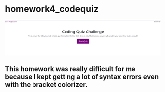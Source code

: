 # homework4_codequiz

![code quiz](./Assets/codequiz.png)

## This homework was really difficult for me because I kept getting a lot of syntax errors even with the bracket colorizer.